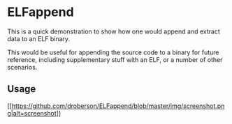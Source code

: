 # ELFappend

This is a quick demonstration to show how one would append and extract
data to an ELF binary.

This would be useful for appending the source code to a binary for
future reference, including supplementary stuff with an ELF, or a
number of other scenarios.

## Usage

[[https://github.com/droberson/ELFappend/blob/master/img/screenshot.png|alt=screenshot]]
